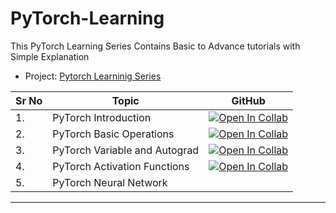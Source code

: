 # PyTorch-Learning

This PyTorch Learning Series  Contains Basic to Advance tutorials with Simple  Explanation



<p align="justify">
<ul>
  <li>Project: <a href="https://youtu.be/_R-mvKBD5U8">Pytorch Learninig Series</a></li>
</ul>
</p>

| Sr No | Topic                         | GitHub                                                       |
| ----- | ----------------------------- | ------------------------------------------------------------ |
| 1.    | PyTorch Introduction          | [![Open In Collab](https://colab.research.google.com/assets/colab-badge.svg)](https://colab.research.google.com/github/ashishpatel26/Pytorch-Learning/blob/main/Pytorch_Basic_Introduction.ipynb) |
| 2.    | PyTorch Basic Operations      | [![Open In Collab](https://colab.research.google.com/assets/colab-badge.svg)](https://colab.research.google.com/github/ashishpatel26/Pytorch-Learning/blob/main/Pytorch_Basics_Operations.ipynb) |
| 3.    | PyTorch Variable and Autograd | [![Open In Collab](https://colab.research.google.com/assets/colab-badge.svg)](https://colab.research.google.com/github/ashishpatel26/Pytorch-Learning/blob/main/Pytorch_Variable_and_Autograd.ipynb) |
| 4.    | PyTorch Activation Functions  | [![Open In Collab](https://colab.research.google.com/assets/colab-badge.svg)](https://colab.research.google.com/github/ashishpatel26/Pytorch-Learning/blob/main/Pytorch_Activation_Functions.ipynb) |
| 5.    | PyTorch Neural Network        |                                                              |


---
